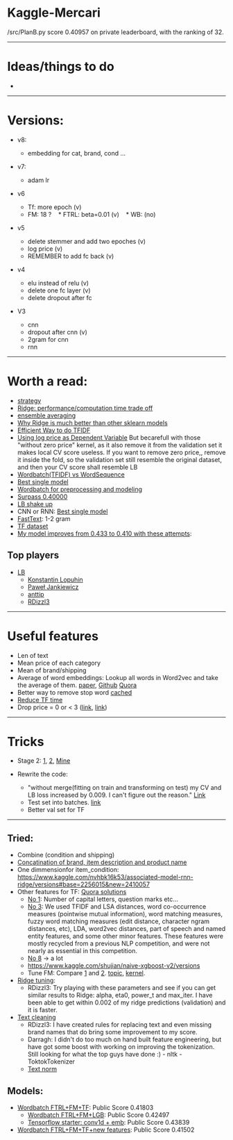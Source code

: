 # Kaggle-Mercari
    
/src/PlanB.py score 0.40957 on private leaderboard, with the ranking of 32.    
    
***

# Ideas/things to do


* 


    
***
# Versions:
* v8:
    * embedding for cat, brand, cond ...
* v7:
    * adam lr
* v6
    * Tf: more epoch (v)
    * FM: 18 ?
    * FTRL: beta=0.01 (v)
    * WB: (no)
    
* v5
    * delete stemmer and add two epoches (v)
    * log price (v)
    * REMEMBER to add fc back (v)
* v4
    * elu instead of relu (v)
    * delete one fc layer (v)
    * delete dropout after fc

* V3 
    * cnn
    * dropout after cnn (v)
    * 2gram for cnn
    * rnn



***

# Worth a read:
* [strategy](https://www.kaggle.com/c/mercari-price-suggestion-challenge/discussion/45291)
* [Ridge: performance/computation time trade off](https://www.kaggle.com/c/mercari-price-suggestion-challenge/discussion/45160)
* [ensemble averaging](https://www.kaggle.com/c/mercari-price-suggestion-challenge/discussion/46568)
* [Why Ridge is much better than other sklearn models](https://www.kaggle.com/c/mercari-price-suggestion-challenge/discussion/46411)
* [Efficient Way to do TFIDF](https://www.kaggle.com/c/mercari-price-suggestion-challenge/discussion/46548)
* [Using log price as Dependent Variable](https://www.kaggle.com/c/mercari-price-suggestion-challenge/discussion/46798) But becarefull with those "without zero price" kernel, as it also remove it from the validation set it makes local CV score useless. If you want to remove zero price,, remove it inside the fold, so the validation set still resemble the original dataset, and then your CV score shall resemble LB
* [Wordbatch(TFIDF) vs WordSequence](https://www.kaggle.com/c/mercari-price-suggestion-challenge/discussion/47504)
* [Best single model](https://www.kaggle.com/c/mercari-price-suggestion-challenge/discussion/47167)
* [Wordbatch for preprocessing and modeling](https://www.kaggle.com/c/mercari-price-suggestion-challenge/discussion/47295)
* [Surpass 0.40000](https://www.kaggle.com/c/mercari-price-suggestion-challenge/discussion/48378)
* [LB shake up](https://www.kaggle.com/c/mercari-price-suggestion-challenge/discussion/48629#277733)
* CNN or RNN: [Best single model](https://www.kaggle.com/c/mercari-price-suggestion-challenge/discussion/47167)
* [FastText](https://www.kaggle.com/nzw0301/simple-keras-fasttext-val-loss-0-31): 1-2 gram
* [TF dataset](https://towardsdatascience.com/how-to-use-dataset-in-tensorflow-c758ef9e4428)
* [My model improves from 0.433 to 0.410 with these attempts](https://www.kaggle.com/c/mercari-price-suggestion-challenge/discussion/49430#280947):


## Top players
* [LB](https://www.kaggle.com/c/mercari-price-suggestion-challenge/leaderboard)
    * [Konstantin Lopuhin](https://www.kaggle.com/lopuhin/discussion?sortBy=latestPost&group=commentsAndTopics&page=1&pageSize=20)
    * [Paweł Jankiewicz](https://www.kaggle.com/paweljankiewicz/discussion?sortBy=latestPost&group=commentsAndTopics&page=1&pageSize=20)
    * [anttip](https://www.kaggle.com/anttip/discussion?sortBy=latestPost&group=commentsAndTopics&page=1&pageSize=20) 
    * [RDizzl3](https://www.kaggle.com/rdizzl3/discussion?sortBy=latestPost&group=commentsAndTopics&page=1&pageSize=20)

    
***

# Useful features

* Len of text
* Mean price of each category
* Mean of brand/shipping
* Average of word embeddings: Lookup all words in Word2vec and take the average of them. [paper](https://www.cs.umd.edu/~miyyer/pubs/2015_acl_dan.pdf), [Github](https://github.com/miyyer/dan) [Quora](https://www.quora.com/How-do-I-compute-accurate-sentence-vectors-from-Word2Vec-tool)
* Better way to remove stop word [cached](https://stackoverflow.com/questions/19560498/faster-way-to-remove-stop-words-in-python)
* [Reduce TF time](https://www.kaggle.com/c/mercari-price-suggestion-challenge/discussion/48378#274654)
* Drop price = 0 or < 3 ([link](https://www.kaggle.com/c/mercari-price-suggestion-challenge/discussion/44040), [link](https://www.kaggle.com/c/mercari-price-suggestion-challenge/discussion/45066))


***

# Tricks

* Stage 2: [1](https://www.kaggle.com/c/mercari-price-suggestion-challenge/discussion/43948), [2](https://www.kaggle.com/c/mercari-price-suggestion-challenge/discussion/45212), [Mine](https://www.kaggle.com/c/mercari-price-suggestion-challenge/discussion/49150)

* Rewrite the code: 
    * "without merge(fitting on train and transforming on test) my CV and LB loss increased by 0.009. I can't figure out the reason." [Link](https://www.kaggle.com/c/mercari-price-suggestion-challenge/discussion/47295#278283)
    * Test set into batches. [link](https://www.kaggle.com/c/mercari-price-suggestion-challenge/discussion/47167#271807)
    * Better val set for TF


***

## Tried:

* Combine (condition and shipping)
* [Concatination of brand, item description and product name](https://www.kaggle.com/c/mercari-price-suggestion-challenge/discussion/46381)
* One dimmensionfor item_condition: https://www.kaggle.com/nvhbk16k53/associated-model-rnn-ridge/versions#base=2256015&new=2410057
* Other features for TF: [Quora solutions](https://www.kaggle.com/c/quora-question-pairs/discussion/34325)
    * [No 1](https://www.kaggle.com/c/quora-question-pairs/discussion/34355):  Number of capital letters, question marks etc...
    * [No 3](https://www.kaggle.com/c/quora-question-pairs/discussion/34288): We used TFIDF and LSA distances, word co-occurrence measures (pointwise mutual information), word matching measures, fuzzy word matching measures (edit distance, character ngram distances, etc), LDA, word2vec distances, part of speech and named entity features, and some other minor features. These features were mostly recycled from a previous NLP competition, and were not nearly as essential in this competition.
    * [No 8](https://www.kaggle.com/c/quora-question-pairs/discussion/34371) -> a lot
    * https://www.kaggle.com/shujian/naive-xgboost-v2/versions
    * Tune FM: Compare [1](https://www.kaggle.com/anttip/wordbatch-ftrl-fm-lgb-lbl-0-42555) and [2](https://www.kaggle.com/dromosys/wordbatch-with-fm-ftrl-9ae39c). [topic](https://www.kaggle.com/c/mercari-price-suggestion-challenge/discussion/47295), [kernel](https://www.kaggle.com/anttip/wordbatch-ftrl-fm-lgb-lbl-0-42555). 
* [Ridge tuning](https://www.kaggle.com/c/mercari-price-suggestion-challenge/discussion/46411):
    * RDizzl3: Try playing with these parameters and see if you can get similar results to Ridge: alpha, eta0, power_t and max_iter. I have been able to get within 0.002 of my ridge predictions (validation) and it is faster.
* [Text cleaning](https://www.kaggle.com/c/mercari-price-suggestion-challenge/discussion/46568)
    * RDizzl3: I have created rules for replacing text and even missing brand names that do bring some improvement to my score. 
    * Darragh: I didn't do too much on hand built feature engineering, but have got some boost with working on improving the tokenization. Still looking for what the top guys have done :)  - nltk - ToktokTokenizer
    * [Text norm](https://www.kaggle.com/c/mercari-price-suggestion-challenge/discussion/46057) 





## Models:

* [Wordbatch FTRL+FM+TF](https://www.kaggle.com/shujian/wordbatch-ftrl-fm-tf?scriptVersionId=2346895): Public Score 0.41803
    * [Wordbatch FTRL+FM+LGB](https://www.kaggle.com/serigne/wordbatch-ftrl-fm-lgb-lb-0-424xx?scriptVersionId=2266455): Public Score 0.42497
    * [Tensorflow starter: conv1d + emb](https://www.kaggle.com/lscoelho/tensorflow-starter-conv1d-emb-0-43839-lb-v08?scriptVersionId=2084098): Public Score 0.43839
* [Wordbatch FTRL+FM+TF+new features](https://www.kaggle.com/shujian/wordbatch-ftrl-fm-tf-new-features?scriptVersionId=2399393): Public Score 0.41502
